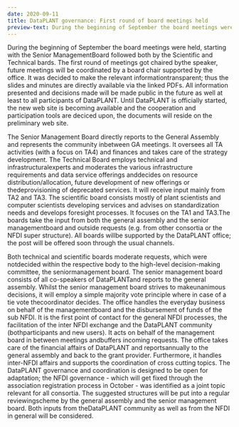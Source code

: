 ```yaml
---
date: 2020-09-11
title: DataPLANT governance: First round of board meetings held
preview-text: During the beginning of September the board meetings were held, starting with the Senior ManagementBoard followed both by the Scientific and Technical bards.
---
```


During the beginning of September the board meetings were held, starting with the Senior ManagementBoard followed both by the Scientific and Technical bards. The first round of meetings got chaired bythe speaker, future meetings will be coordinated by a board chair supported by the office. It was decided to make the relevant informationtransparent; thus the slides and minutes are directly available via the linked PDFs. All information presented and decisions made will be made public in the future as well at least to all participants of DataPLANT. Until DataPLANT is officially started, the new web site is becoming available and the cooperation and participation tools are deciced upon, the documents will reside on the preliminary web site.

The Senior Management Board directly reports to the General Assembly and represents the community inbetween GA meetings. It oversees all TA activities (with a focus on TA4) and finances and takes care of the strategy development. The Technical Board employs technical and infrastructuralexperts and moderates the various infrastructure requirements and data service offerings anddecides on resource distribution/allocation, future development of new offerings or thedeprovisioning of deprecated services. It will receive input mainly from TA2 and TA3. The scientific board consists mostly of plant scientists and computer scientists developing services and advises on standardization needs and develops foresight processes. It focuses on the TA1 and TA3.The boards take the input from both the general assembly and the senior managementboard and outside requests (e.g. from other consortia or the NFDI super structure). All boards willbe supported by the DataPLANT office; the post will be offered soon through the usual channels.

Both technical and scientific boards moderate requests, which were notdecided within the respective body to the high-level decision-making committee, the seniormanagement board. The senior management board consists of all co-speakers of DataPLANTand reports to the general assembly. Whilst the senior management board strives to makeunanimous decisions, it will employ a simple majority vote principle where in case of a tie vote thecoordinator decides. The office handles the everyday business on behalf of the managementboard and the disbursement of funds of the sub NFDI. It is the first point of contact for the general NFDI processes, the facilitation of the inter NFDI exchange and the DataPLANT community (bothparticipants and new users). It acts on behalf of the management board in between meetings andbuffers incoming requests. The office takes care of the financial affairs of DataPLANT and reportsannually to the general assembly and back to the grant provider. Furthermore, it handles inter-NFDI affairs and supports the coordination of cross cutting topics. The DataPLANT governance and coordination is designed to be open for adaptation; the NFDI governance - which will get fixed through the association registration process in October - was identified as a joint topic relevant for all consortia. The suggested structures will be put into a regular reviewingscheme by the general assembly and the senior management board. Both inputs from theDataPLANT community as well as from the NFDI in general will be considered. 